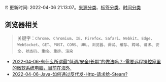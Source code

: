 :alarm_clock: 更新时间: 2022-04-06 21:13:07。[来源分类](../README.md)、[标签分类](../TAGS.md)、[时间分类](../TIMELINE.md)

## 浏览器相关


> 关键字：`Chrome`、`Chromium`、`IE`、`Firefox`、`Safari`、`Webkit`、`Edge`、`WebSocket`、`GET`、`POST`、`CORS`、`URL`、`浏览器`、`调试`、`缓存`、`跨域`、`请求`、`安全`、`状态码`、`重绘`、`重排`、`渲染`



- [2022-04-06-有什么所谓最“低调/安全/长期”的做法吗？-需要远程操控家里的微软系统电脑，目前在海外.](https://www.v2ex.com/t/845371) 
- [2022-04-06-Java-如何通过反代发-Http-请求给-Steam?](https://www.v2ex.com/t/845369) 